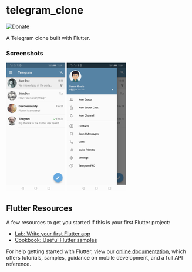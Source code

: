 # telegram_clone
[![Donate](https://img.shields.io/badge/Donate-Buy%20me%20a%20Coffee-orange.svg)](https://www.buymeacoffee.com/basselch)

A Telegram clone built with Flutter.

### Screenshots

<img src="screenshots/main.jpg" height="350em" />  <img src="screenshots/drawer.jpg" height="350em"/>


## Flutter Resources

A few resources to get you started if this is your first Flutter project:

- [Lab: Write your first Flutter app](https://flutter.io/docs/get-started/codelab)
- [Cookbook: Useful Flutter samples](https://flutter.io/docs/cookbook)

For help getting started with Flutter, view our 
[online documentation](https://flutter.io/docs), which offers tutorials, 
samples, guidance on mobile development, and a full API reference.
